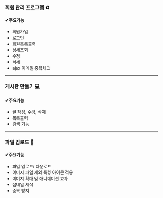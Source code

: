 ### 회원 관리 프로그램 ♻️
#### ✔주요기능
- 회원가입
- 로그인
- 회원목록출력
- 상세조회
- 수정
- 삭제
- ajax 이메일 중복체크

----------------------
### 게시판 만들기 💻

#### ✔주요기능
- 글 작성, 수정, 삭제
- 목록출력
- 검색 기능
----------------------
### 파일 업로드 📩

#### ✔주요기능
- 파일 업로드/ 다운로드
- 이미지 파일 제외 특정 아이콘 적용
- 이미지 확대 및 애니메이션 효과
- 섬네일 제작
- 중복 방지
